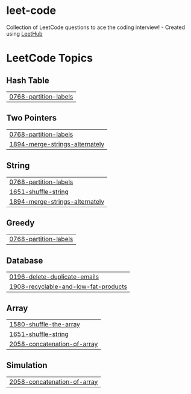 # leet-code
Collection of LeetCode questions to ace the coding interview! - Created using [LeetHub](https://github.com/QasimWani/LeetHub)

<!---LeetCode Topics Start-->
# LeetCode Topics
## Hash Table
|  |
| ------- |
| [0768-partition-labels](https://github.com/SubashNadar/leet-code/tree/master/0768-partition-labels) |
## Two Pointers
|  |
| ------- |
| [0768-partition-labels](https://github.com/SubashNadar/leet-code/tree/master/0768-partition-labels) |
| [1894-merge-strings-alternately](https://github.com/SubashNadar/leet-code/tree/master/1894-merge-strings-alternately) |
## String
|  |
| ------- |
| [0768-partition-labels](https://github.com/SubashNadar/leet-code/tree/master/0768-partition-labels) |
| [1651-shuffle-string](https://github.com/SubashNadar/leet-code/tree/master/1651-shuffle-string) |
| [1894-merge-strings-alternately](https://github.com/SubashNadar/leet-code/tree/master/1894-merge-strings-alternately) |
## Greedy
|  |
| ------- |
| [0768-partition-labels](https://github.com/SubashNadar/leet-code/tree/master/0768-partition-labels) |
## Database
|  |
| ------- |
| [0196-delete-duplicate-emails](https://github.com/SubashNadar/leet-code/tree/master/0196-delete-duplicate-emails) |
| [1908-recyclable-and-low-fat-products](https://github.com/SubashNadar/leet-code/tree/master/1908-recyclable-and-low-fat-products) |
## Array
|  |
| ------- |
| [1580-shuffle-the-array](https://github.com/SubashNadar/leet-code/tree/master/1580-shuffle-the-array) |
| [1651-shuffle-string](https://github.com/SubashNadar/leet-code/tree/master/1651-shuffle-string) |
| [2058-concatenation-of-array](https://github.com/SubashNadar/leet-code/tree/master/2058-concatenation-of-array) |
## Simulation
|  |
| ------- |
| [2058-concatenation-of-array](https://github.com/SubashNadar/leet-code/tree/master/2058-concatenation-of-array) |
<!---LeetCode Topics End-->